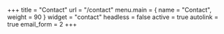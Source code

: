 +++
title        = "Contact"
url          = "/contact"
menu.main    = { name = "Contact", weight = 90 }
widget       = "contact"
headless     = false
active       = true
autolink     = true
email_form   = 2
+++


